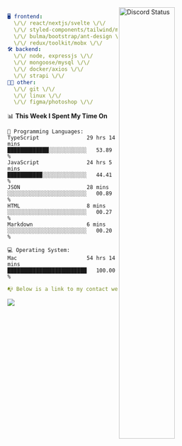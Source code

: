 
<a href="https://discord.com/users/279302975371870218" target="_blank">
    <img width="50%" align="right" alt="Discord Status" src="https://lanyard.cnrad.dev/api/279302975371870218?bg=161B22&borderRadius=5px%205px%200%200&hideTimestamp=true&idleMessage=Just%20chillin%27%20at%20the%20moment&animated=true">
</a>

```yaml
🖥️ frontend: 
  \/\/ react/nextjs/svelte \/\/
  \/\/ styled-components/tailwind/mui/
  \/\/ bulma/bootstrap/ant-design \/\/
  \/\/ redux/toolkit/mobx \/\/
🛠 backend: 
  \/\/ node, expressjs \/\/
  \/\/ mongoose/mysql \/\/
  \/\/ docker/axios \/\/
  \/\/ strapi \/\/
👨‍💻 other: 
  \/\/ git \/\/ 
  \/\/ linux \/\/
  \/\/ figma/photoshop \/\/
```
<!--START_SECTION:waka-->
📊 **This Week I Spent My Time On** 

```text
💬 Programming Languages: 
TypeScript               29 hrs 14 mins      █████████████░░░░░░░░░░░░   53.89 % 
JavaScript               24 hrs 5 mins       ███████████░░░░░░░░░░░░░░   44.41 % 
JSON                     28 mins             ░░░░░░░░░░░░░░░░░░░░░░░░░   00.89 % 
HTML                     8 mins              ░░░░░░░░░░░░░░░░░░░░░░░░░   00.27 % 
Markdown                 6 mins              ░░░░░░░░░░░░░░░░░░░░░░░░░   00.20 % 

💻 Operating System: 
Mac                      54 hrs 14 mins      █████████████████████████   100.00 % 
```


<!--END_SECTION:waka-->
```yaml
📭 Below is a link to my contact website 
```
<a href="https://mxns.xyz" target="_black"> <img src="https://img.shields.io/badge/website-161B22?style=for-the-badge&logo=About.me&logoColor=white"></img> <a/>
